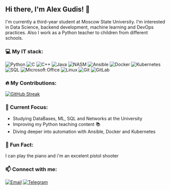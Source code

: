 ## Hi there, I'm Alex Gudis! 👋

I'm currently a third-year student at Moscow State University.
I'm interested in Data Science, backend development, machine learning and DevOps practices.
Also I work as a Python teacher to children from different schools.

### 💻 My IT stack:
![Python](https://img.shields.io/badge/-Python-%233776AB?style=flat-square&logo=python&logoColor=%23ffffff) 
![C](https://img.shields.io/badge/-C-%2300599C?style=flat-square&logo=c&logoColor=%23ffffff)
![C++](https://img.shields.io/badge/-C++-%2300599C?style=flat-square&logo=c%2B%2B&logoColor=%23ffffff)
![Java](https://img.shields.io/badge/-Java-%23E34F26?style=flat-square&logo=java&logoColor=%23ffffff)
![NASM](https://img.shields.io/badge/-Nasm_Assembler-%23005C7A?style=flat-square&logo=assembler&logoColor=%23ffffff)
![Ansible](https://img.shields.io/badge/-Ansible-%23EE0000?style=flat-square&logo=ansible&logoColor=%23ffffff)
![Docker](https://img.shields.io/badge/-Docker-%232496ED?style=flat-square&logo=docker&logoColor=%23ffffff)
![Kubernetes](https://img.shields.io/badge/-Kubernetes-%23266CE5?style=flat-square&logo=kubernetes&logoColor=%23ffffff)
![SQL](https://img.shields.io/badge/-SQL-%234479A1?style=flat-square&logo=postgresql&logoColor=%23ffffff)
![Microsoft Office](https://img.shields.io/badge/-Microsoft_Office-%234f5b93?style=flat-square&logo=microsoftoffice&logoColor=%23ffffff)
![Linux](https://img.shields.io/badge/-Linux-%23FCC624?style=flat-square&logo=linux&logoColor=%23ffffff)
![Git](https://img.shields.io/badge/-Git-%23F05032?style=flat-square&logo=git&logoColor=%23ffffff)
![GitLab](https://img.shields.io/badge/-GitLab-%23FCA121?style=flat-square&logo=gitlab&logoColor=%23ffffff)


### 🔥 My Contributions:
[![GitHub Streak](http://github-readme-streak-stats.herokuapp.com?user=alexgudis&theme=blue&hide_border=true)](https://git.io/streak-stats)



### 🎯 Current Focus:
- Studying DataBases, ML, SQL and Networks at the University
- Improving my Python teaching content 📚
- Diving deeper into automation with Ansible, Docker and Kubernetes

### 🧠 Fun Fact:
I can play the piano and i'm an excelent pistol shooter

### 📫 Connect with me:
[![Email](https://img.shields.io/badge/-Email-%23D14836?style=flat-square&logo=gmail)](mailto:gudis2003@mail.ru)
[![Telegram](https://img.shields.io/badge/-Telegram-%0088cc?style=flat-square&logo=telegram&logoColor=white)](https://t.me/alexgGud)  
